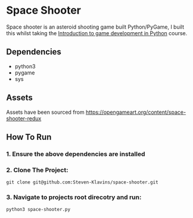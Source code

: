 # Space Shooter

Space shooter is an asteroid shooting game built Python/PyGame, I built this whilst taking the [Introduction to game development in Python](https://www.udemy.com/course/an-introduction-to-game-development-in-python/) course.

## Dependencies 
* python3
* pygame
* sys

## Assets
Assets have been sourced from https://opengameart.org/content/space-shooter-redux

## How To Run 

### 1. Ensure the above dependencies are installed

### 2. Clone The Project:
```
git clone git@github.com:Steven-Klavins/space-shooter.git
```
### 3. Navigate to projects root direcotry and run:
```
python3 space-shooter.py
```
